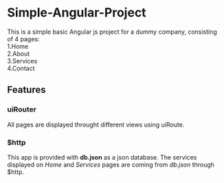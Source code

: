 # Simple-Angular-Project

This is a simple basic Angular js project for a dummy company, consisting of 4 pages: <br >
1.Home <br >
2.About <br >
3.Services <br >
4.Contact <br >

<h2>Features</h2>

<h3>uiRouter</h3>
All pages are displayed throught different views using uiRoute.

<h3>$http</h3>
This app is provided with <b>db.json</b> as a json database.
The services displayed on <em>Home</em> and <em>Services</em> pages are coming from <em>db.json</em> through $http.




